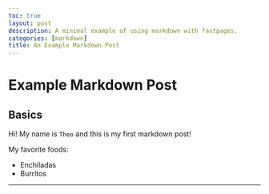 ```yaml
---
toc: true
layout: post
description: A minimal example of using markdown with fastpages.
categories: [markdown]
title: An Example Markdown Post
---
```

# Example Markdown Post

## Basics
Hi! My name is `Theo` and this is my first markdown post!

My favorite foods:

- Enchiladas
- Burritos

---
